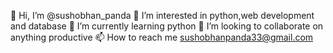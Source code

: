 👋 Hi, I’m @sushobhan_panda
👀 I’m interested in python,web development and database
🌱 I’m currently learning python
💞️ I’m looking to collaborate on anything productive
📫 How to reach me sushobhanpanda33@gmail.com
